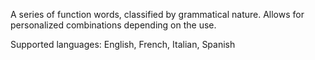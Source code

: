 A series of function words, classified by grammatical nature. Allows for personalized combinations depending on the use.

Supported languages: English, French, Italian, Spanish
